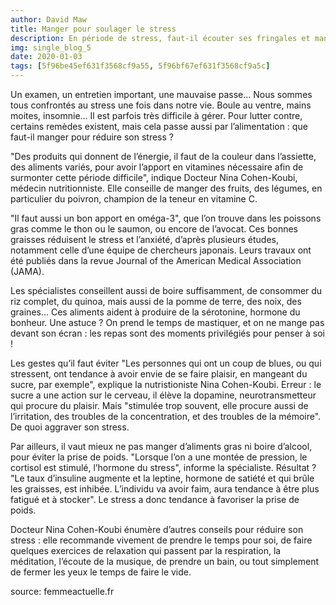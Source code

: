 ```yaml
---
author: David Maw
title: Manger pour soulager le stress
description: En période de stress, faut-il écouter ses fringales et manger du sucre ? Doit-on plutôt favoriser les légumes ? Docteur Nina Cohen-Koubi, médecin nutritionniste, nous répond.
img: single_blog_5
date: 2020-01-03
tags: [5f96be45ef631f3568cf9a55, 5f96bf67ef631f3568cf9a5c]
---
```


Un examen, un entretien important, une mauvaise passe… Nous sommes tous confrontés au stress une fois dans notre vie. Boule au ventre, mains moites, insomnie… Il est parfois très difficile à gérer. Pour lutter contre, certains remèdes existent, mais cela passe aussi par l’alimentation : que faut-il manger pour réduire son stress ?

"Des produits qui donnent de l’énergie, il faut de la couleur dans l’assiette, des aliments variés, pour avoir l’apport en vitamines nécessaire afin de surmonter cette période difficile", indique Docteur Nina Cohen-Koubi, médecin nutritionniste. Elle conseille de manger des fruits, des légumes, en particulier du poivron, champion de la teneur en vitamine C.

"Il faut aussi un bon apport en oméga-3", que l’on trouve dans les poissons gras comme le thon ou le saumon, ou encore de l’avocat. Ces bonnes graisses réduisent le stress et l’anxiété, d’après plusieurs études, notamment celle d’une équipe de chercheurs japonais. Leurs travaux ont été publiés dans la revue Journal of the American Medical Association (JAMA).

Les spécialistes conseillent aussi de boire suffisamment, de consommer du riz complet, du quinoa, mais aussi de la pomme de terre, des noix, des graines... Ces aliments aident à produire de la sérotonine, hormone du bonheur. Une astuce ? On prend le temps de mastiquer, et on ne mange pas devant son écran : les repas sont des moments privilégiés pour penser à soi !

Les gestes qu’il faut éviter
"Les personnes qui ont un coup de blues, ou qui stressent, ont tendance à avoir envie de se faire plaisir, en mangeant du sucre, par exemple", explique la nutristioniste Nina Cohen-Koubi. Erreur : le sucre a une action sur le cerveau, il élève la dopamine, neurotransmetteur qui procure du plaisir. Mais "stimulée trop souvent, elle procure aussi de l’irritation, des troubles de la concentration, et des troubles de la mémoire". De quoi aggraver son stress.

Par ailleurs, il vaut mieux ne pas manger d’aliments gras ni boire d’alcool, pour éviter la prise de poids. "Lorsque l’on a une montée de pression, le cortisol est stimulé, l’hormone du stress", informe la spécialiste. Résultat ? "Le taux d’insuline augmente et la leptine, hormone de satiété et qui brûle les graisses, est inhibée. L’individu va avoir faim, aura tendance à être plus fatigué et à stocker". Le stress a donc tendance à favoriser la prise de poids.

Docteur Nina Cohen-Koubi énumère d’autres conseils pour réduire son stress : elle recommande vivement de prendre le temps pour soi, de faire quelques exercices de relaxation qui passent par la respiration, la méditation, l’écoute de la musique, de prendre un bain, ou tout simplement de fermer les yeux le temps de faire le vide.

source: femmeactuelle.fr
